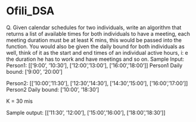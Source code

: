 # Ofili_DSA

Q.  Given calendar schedules for two individuals, write an algorithm that returns a list of available times for both individuals to have a meeting, each meeting duration must be at least K mins, this would be passed into the function. You would also be given the daily bound for both individuals as well, think of it as the start and end times of an individual active hours, i: e the duration he has to work and have meetings and so on.
Sample Input:
Person1: [[‘9:00’, ’10:30’], [’12:00’,’13:00’], [’16:00’,’18:00’]]
Person1 Daily bound: [‘9:00’, ’20:00’]

Person2: [[’10:00’,’11:30’], [’12:30’,’14:30’], [’14:30’,’15:00’], [’16:00’,’17:00’]]
Person2 Daily bound: [’10:00’, ’18:30’]

K = 30 mis

Sample output:
[[’11:30’, ’12:00’], [’15:00’,’16:00’], [’18:00’,’18:30’]]
